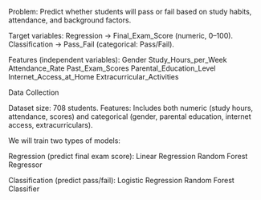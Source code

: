 
Problem: Predict whether students will pass or fail based on study habits, attendance, and background factors.

Target variables:
Regression → Final_Exam_Score (numeric, 0–100).
Classification → Pass_Fail (categorical: Pass/Fail).

Features (independent variables):
Gender
Study_Hours_per_Week
Attendance_Rate
Past_Exam_Scores
Parental_Education_Level
Internet_Access_at_Home
Extracurricular_Activities

Data Collection

Dataset size: 708 students.
Features: Includes both numeric (study hours, attendance, scores) and categorical (gender, parental education, internet access, extracurriculars).

We will train two types of models:

Regression (predict final exam score):
Linear Regression
Random Forest Regressor

Classification (predict pass/fail):
Logistic Regression
Random Forest Classifier